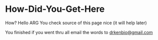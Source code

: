 # How-Did-You-Get-Here
How?
Hello ARG 
You check source of this page nice (it will help later) <head/>


























































































You finished if you went thru all email the words to drkenbio@gmail.com 
